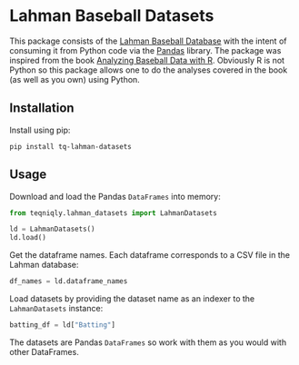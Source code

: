 # Lahman Baseball Datasets

This package consists of the [Lahman Baseball Database](http://www.seanlahman.com/baseball-archive/) with the intent 
of consuming it from Python code via the [Pandas](https://pandas.pydata.org/docs/) library.
The package was inspired from the book [Analyzing Baseball Data with R](https://www.routledge.com/Analyzing-Baseball-Data-with-R-Second-Edition/Marchi-Albert-Marchi-Albert-Baumer/p/book/9780815353515). Obviously R is not
Python so this package allows one to do the analyses covered in the book (as well as you own) using Python.

## Installation
Install using pip:

```pip install tq-lahman-datasets```

## Usage

Download and load the Pandas ```DataFrames``` into memory:
```python
from teqniqly.lahman_datasets import LahmanDatasets

ld = LahmanDatasets()
ld.load()
```

Get the dataframe names. Each dataframe corresponds to a CSV file in the Lahman database:

```python
df_names = ld.dataframe_names
```

Load datasets by providing the dataset name as an indexer to the ```LahmanDatasets``` instance:

```python
batting_df = ld["Batting"]
```

The datasets are Pandas ```DataFrames``` so work with them as you would with other DataFrames.